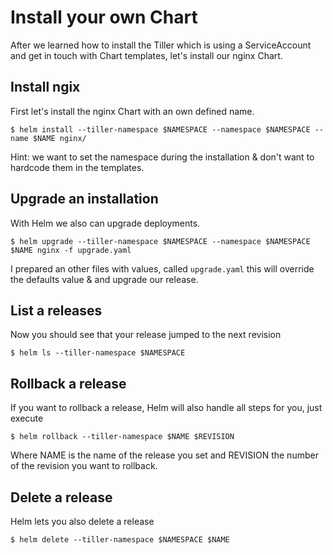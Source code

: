 # Install your own Chart

After we learned how to install the Tiller which is using a ServiceAccount and get in touch with Chart templates, let's install our nginx Chart.

## Install ngix

First let's install the nginx Chart with an own defined name.

`$ helm install --tiller-namespace $NAMESPACE --namespace $NAMESPACE --name $NAME nginx/`

Hint: we want to set the namespace during the installation & don't want to hardcode them in the templates.

## Upgrade an installation

With Helm we also can upgrade deployments.

`$ helm upgrade --tiller-namespace $NAMESPACE --namespace $NAMESPACE $NAME nginx -f upgrade.yaml`

I prepared an other files with values, called `upgrade.yaml` this will override the defaults value & and upgrade our release.

## List a releases

Now you should see that your release jumped to the next revision

`$ helm ls --tiller-namespace $NAMESPACE`

## Rollback a release

If you want to rollback a release, Helm will also handle all steps for you, just execute

`$ helm rollback --tiller-namespace $NAME $REVISION`

Where NAME is the name of the release you set and REVISION the number of the revision you want to rollback.

## Delete a release

Helm lets you also delete a release

`$ helm delete --tiller-namespace $NAMESPACE $NAME`

